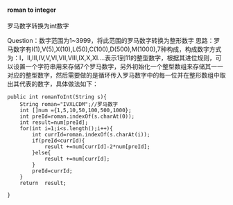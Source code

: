 #### roman to integer

罗马数字转换为int数字

Question：数字范围为1~3999，将此范围的罗马数字转换为整形数字
思路：罗马数字有I(1),V(5),X(10),L(50),C(100),D(500),M(1000),7种构成，构成数字方式为：I，II,III,IV,V,VI,VII,VIII,IX,X,XI....表示1到11的整型数字，根据其进位规则，可以设置一个字符串用来存储7个罗马数字，另外初始化一个整型数组来存储其一一对应的整型数字，然后需要做的是循环传入罗马数字中的每一位并在整形数组中取出其代表的数字，具体做法如下：

```
public int romanToInt(String s){
    String roman="IVXLCDM";//罗马数字
    int []num ={1,5,10,50,100,500,1000};
    int preId=roman.indexOf(s.charAt(0));
    int result=num[preId];
    for(int i=1;i<s.length();i++){
        int currId=roman.indexOf(s.charAt(i));
        if(preId<currId){
            result +=num[currId]-2*num[preId];
        }else{
            result +=num[currId];
        }
        preId=currId;
    }
    return  result;

}
